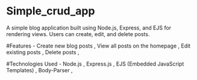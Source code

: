 # Simple_crud_app

A simple blog application built using Node.js, Express, and EJS for rendering views. Users can create, edit, and delete posts.

#Features - 
    Create new blog posts , 
    View all posts on the homepage , 
    Edit existing posts , 
    Delete posts , 


#Technologies Used - 
    Node.js , 
    Express.js , 
    EJS (Embedded JavaScript Templates) , 
    Body-Parser , 

